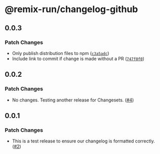 # @remix-run/changelog-github

## 0.0.3

### Patch Changes

- Only publish distribution files to npm ([`c3a5adc`](https://github.com/remix-run/changelog-github/commit/c3a5adc4539a9eba06be6d540ed73330b74311a9))
- Include link to commit if change is made without a PR ([`747f0f0`](https://github.com/remix-run/changelog-github/commit/747f0f00314b46c48c320133cd975da1bb3138a1))

## 0.0.2

### Patch Changes

- No changes. Testing another release for Changesets. ([#4](https://github.com/remix-run/changelog-github/pull/4))

## 0.0.1

### Patch Changes

- This is a test release to ensure our changelog is formatted correctly. ([#2](https://github.com/remix-run/changelog-github/pull/2))
